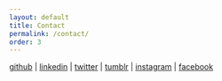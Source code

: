 ```yaml
---
layout: default
title: Contact
permalink: /contact/
order: 3
---
```

[github](http://github.com/jromeem) | 
[linkedin](http://linkedin.com/in/jromeem) | 
[twitter](http://twitter.com/jromeem) | 
[tumblr](http://jromeem.tumblr.com) | 
[instagram](https://www.instagram.com/jromeem/) | 
[facebook](https://www.facebook.com/jromeem)